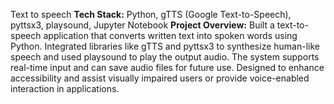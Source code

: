 Text to speech
**Tech Stack:**
Python, gTTS (Google Text-to-Speech), pyttsx3, playsound, Jupyter Notebook
**Project Overview:**
Built a text-to-speech application that converts written text into spoken words using Python. Integrated libraries like gTTS and pyttsx3 to synthesize human-like speech 
and used playsound to play the output audio. The system supports real-time input and can save audio files for future use. Designed to enhance accessibility and assist visually impaired users or provide voice-enabled interaction in applications.
